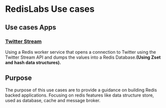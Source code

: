 # RedisLabs Use cases

## Use cases Apps

### [Twitter Stream](tree/master/twitter-stream)
Using a Redis worker service that opens a connection to Twitter using the Twitter Stream API and dumps the values into a Redis Database.**(Using Zset and hash data structures).**

## Purpose
The purpose of this use cases are to provide a guidance on building Redis backed applications.
Focusing on redis features like data structure store, used as database, cache and message broker.
